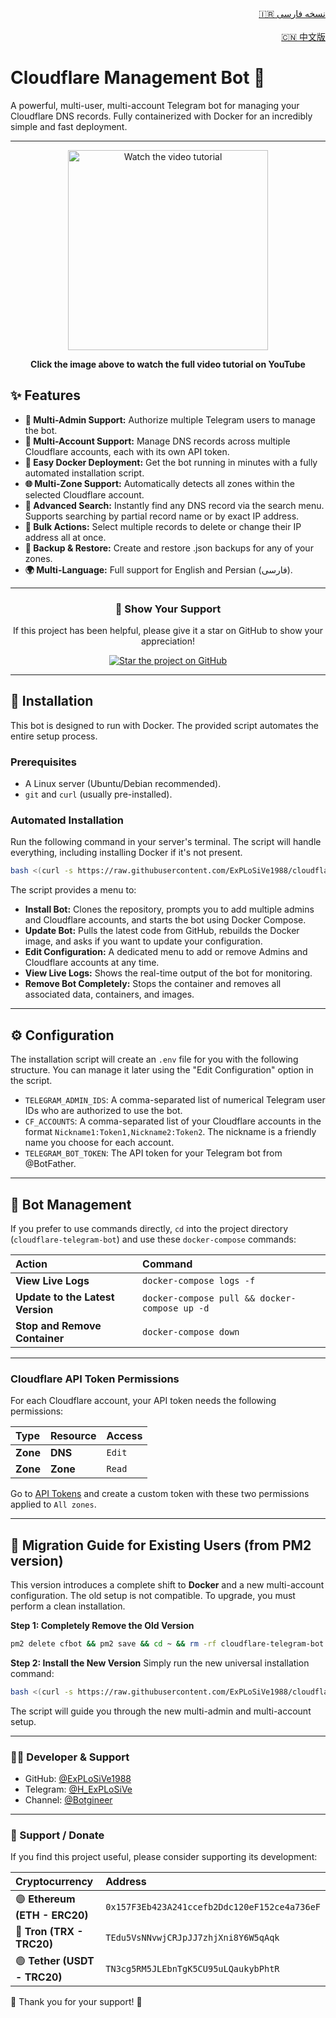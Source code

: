 <!-- Persian README link -->
<div align="right">
  <a href="README-FA.md">🇮🇷 نسخه فارسی</a>
</div> <br>
<!-- Chinese README link -->

<div align="right">
  <a href="README-CH.md">🇨🇳 中文版</a>
</div>

# Cloudflare Management Bot 🐳

A powerful, multi-user, multi-account Telegram bot for managing your Cloudflare DNS records. Fully containerized with Docker for an incredibly simple and fast deployment.

---
<div align="center">
  <a href="https://www.youtube.com/watch?v=OOQ9rtHqeFQ" target="_blank">
    <img src="https://img.youtube.com/vi/OOQ9rtHqeFQ/hqdefault.jpg" alt="Watch the video tutorial" width="320">
  </a>
  <p><strong>Click the image above to watch the full video tutorial on YouTube</strong></p>
</div>

## ✨ Features
*   **👥 Multi-Admin Support:** Authorize multiple Telegram users to manage the bot.
*   **🏢 Multi-Account Support:** Manage DNS records across multiple Cloudflare accounts, each with its own API token.
*   **🐳 Easy Docker Deployment:** Get the bot running in minutes with a fully automated installation script.
*   **🌐 Multi-Zone Support:** Automatically detects all zones within the selected Cloudflare account.
*   **🔎 Advanced Search:** Instantly find any DNS record via the search menu. Supports searching by partial record name or by exact IP address.
*   **👥 Bulk Actions:** Select multiple records to delete or change their IP address all at once.
*   **💾 Backup & Restore:** Create and restore .json backups for any of your zones.
*   **🌍 Multi-Language:** Full support for English and Persian (فارسی).

---

<div align="center">
  <h3>💖 Show Your Support</h3>
  <p>If this project has been helpful, please give it a star on GitHub to show your appreciation!</p>
  <a href="https://github.com/ExPLoSiVe1988/cloudflare-telegram-bot/stargazers">
    <img src="https://img.shields.io/github/stars/ExPLoSiVe1988/cloudflare-telegram-bot?style=for-the-badge&logo=github&color=FFDD00&logoColor=black" alt="Star the project on GitHub">
  </a>
</div>

---

## 🚀 Installation

This bot is designed to run with Docker. The provided script automates the entire setup process.

### Prerequisites
*   A Linux server (Ubuntu/Debian recommended).
*   `git` and `curl` (usually pre-installed).

### Automated Installation
Run the following command in your server's terminal. The script will handle everything, including installing Docker if it's not present.

```bash
bash <(curl -s https://raw.githubusercontent.com/ExPLoSiVe1988/cloudflare-telegram-bot/main/install.sh)
```
The script provides a menu to:
*   **Install Bot:** Clones the repository, prompts you to add multiple admins and Cloudflare accounts, and starts the bot using Docker Compose.
*   **Update Bot:** Pulls the latest code from GitHub, rebuilds the Docker image, and asks if you want to update your configuration.
*   **Edit Configuration:** A dedicated menu to add or remove Admins and Cloudflare accounts at any time.
*   **View Live Logs:** Shows the real-time output of the bot for monitoring.
*   **Remove Bot Completely:** Stops the container and removes all associated data, containers, and images.

---

## ⚙️ Configuration

The installation script will create an `.env` file for you with the following structure. You can manage it later using the "Edit Configuration" option in the script.

*   `TELEGRAM_ADMIN_IDS`: A comma-separated list of numerical Telegram user IDs who are authorized to use the bot.
*   `CF_ACCOUNTS`: A comma-separated list of your Cloudflare accounts in the format `Nickname1:Token1,Nickname2:Token2`. The nickname is a friendly name you choose for each account.
*   `TELEGRAM_BOT_TOKEN`: The API token for your Telegram bot from @BotFather.

---

## 🤖 Bot Management

If you prefer to use commands directly, `cd` into the project directory (`cloudflare-telegram-bot`) and use these `docker-compose` commands:

| Action | Command |
| :--- | :--- |
| **View Live Logs** | `docker-compose logs -f` |
| **Update to the Latest Version** | `docker-compose pull && docker-compose up -d` |
| **Stop and Remove Container** | `docker-compose down` |

---

### Cloudflare API Token Permissions
For each Cloudflare account, your API token needs the following permissions:

| Type | Resource | Access |
| :--- | :--- | :--- |
| **Zone** | **DNS** | `Edit` |
| **Zone** | **Zone** | `Read` |

Go to [API Tokens](https://dash.cloudflare.com/profile/api-tokens) and create a custom token with these two permissions applied to `All zones`.

---

## 🔄 Migration Guide for Existing Users (from PM2 version)

This version introduces a complete shift to **Docker** and a new multi-account configuration. The old setup is not compatible. To upgrade, you must perform a clean installation.

**Step 1: Completely Remove the Old Version**
```bash
pm2 delete cfbot && pm2 save && cd ~ && rm -rf cloudflare-telegram-bot
```

**Step 2: Install the New Version**
Simply run the new universal installation command:
```bash
bash <(curl -s https://raw.githubusercontent.com/ExPLoSiVe1988/cloudflare-telegram-bot/main/install.sh)
```
The script will guide you through the new multi-admin and multi-account setup.

---
### 👨‍💻 Developer & Support
*   GitHub: [@ExPLoSiVe1988](https://www.google.com/url?sa=E&q=https%3A%2F%2Fgithub.com%2FExPLoSiVe1988%2Fcloudflare-telegram-bot)
*   Telegram: [@H_ExPLoSiVe](https://t.me/H_ExPLoSiVe)
*   Channel: [@Botgineer](https://t.me/Botgineer)
---
### 💖 Support / Donate
If you find this project useful, please consider supporting its development:

| Cryptocurrency | Address |
|:---|:---|
| 🟣 **Ethereum (ETH - ERC20)** | `0x157F3Eb423A241ccefb2Ddc120eF152ce4a736eF` |
| 🔵 **Tron (TRX - TRC20)** | `TEdu5VsNNvwjCRJpJJ7zhjXni8Y6W5qAqk` |
| 🟢 **Tether (USDT - TRC20)** | `TN3cg5RM5JLEbnTgK5CU95uLQaukybPhtR` |

🙏 Thank you for your support! 🚀
